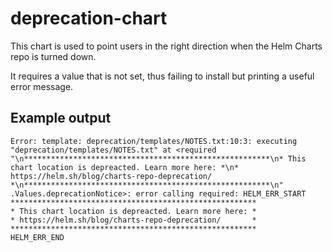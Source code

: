# deprecation-chart

This chart is used to point users in the right direction when the Helm Charts repo is turned down.

It requires a value that is not set, thus failing to install but printing a useful error message.

## Example output

```shell
Error: template: deprecation/templates/NOTES.txt:10:3: executing "deprecation/templates/NOTES.txt" at <required "\n*******************************************************\n* This chart location is depreacted. Learn more here: *\n* https://helm.sh/blog/charts-repo-deprecation/       *\n*******************************************************\n" .Values.deprecationNotice>: error calling required: HELM_ERR_START
*******************************************************
* This chart location is depreacted. Learn more here: *
* https://helm.sh/blog/charts-repo-deprecation/       *
*******************************************************
HELM_ERR_END
```
